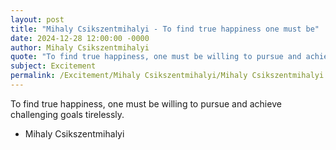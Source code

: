 ```yaml
---
layout: post
title: "Mihaly Csikszentmihalyi - To find true happiness one must be"
date: 2024-12-28 12:00:00 -0000
author: Mihaly Csikszentmihalyi
quote: "To find true happiness, one must be willing to pursue and achieve challenging goals tirelessly."
subject: Excitement
permalink: /Excitement/Mihaly Csikszentmihalyi/Mihaly Csikszentmihalyi - To find true happiness one must be
---
```


To find true happiness, one must be willing to pursue and achieve challenging goals tirelessly.

- Mihaly Csikszentmihalyi
